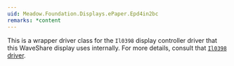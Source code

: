 ```yaml
---
uid: Meadow.Foundation.Displays.ePaper.Epd4in2bc
remarks: *content
---
```


This is a wrapper driver class for the `Il0398` display controller driver that this WaveShare display uses internally. For more details, consult that [`Il0398` driver](/docs/api/Meadow.Foundation/Meadow.Foundation.Displays.Il0398.html).
